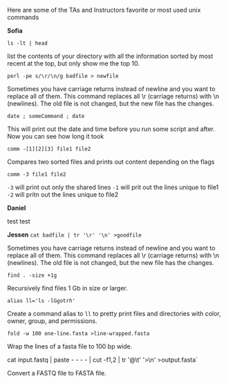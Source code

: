 Here are some of the TAs and Instructors favorite or most used unix commands


__Sofia__

`ls -lt | head`

list the contents of your directory with all the information sorted by most recent at the top, but only show me the top 10.



`perl -pe s/\r/\n/g badfile > newfile`

Sometimes you have carriage returns instead of newline and you want to replace all of them. This command replaces all \r (carriage returns) with \n (newlines). The old file is not changed, but the new file has the changes.



`date ; someCommand ; date`

This will print out the date and time before you run some script and after. Now you can see how long it took



`comm -[1][2][3] file1 file2`

Compares two sorted files and prints out content depending on the flags



`comm -3 file1 file2`

`-3` will print out only the shared lines
`-1` will prit out the lines unique to file1
`-2` will pritn out the lines unique to file2



__Daniel__

test
test


__Jessen__
`cat badfile | tr '\r' '\n' >goodfile`

Sometimes you have carriage returns instead of newline and you want to replace all of them. This command replaces all \r (carriage returns) with \n (newlines). The old file is not changed, but the new file has the changes.


`find . -size +1g`

Recursively find files 1 Gb in size or larger.


`alias ll='ls -lGgotrh'`

Create a command alias to `ll` to pretty print files and directories with color, owner, group, and permissions.


`fold -w 100 one-line.fasta >line-wrapped.fasta`

Wrap the lines of a fasta file to 100 bp wide.


cat input.fastq | paste - - - - | cut -f1,2 | tr '@\t' '>\n' >output.fasta`

Convert a FASTQ file to FASTA file.

